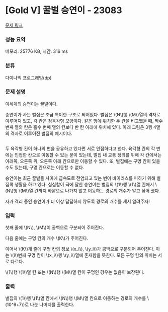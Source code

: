 # [Gold V] 꿀벌 승연이 - 23083 

[문제 링크](https://www.acmicpc.net/problem/23083) 

### 성능 요약

메모리: 25776 KB, 시간: 316 ms

### 분류

다이나믹 프로그래밍(dp)

### 문제 설명

<p>이세계의 승연이는 꿀벌이다.</p>

<p>승연이가 사는 벌집은 조금 특이한 구조로 되어있다. 벌집은 \(N\)행 \(M\)열의 격자로 이루어져 있고, 각 칸은 정육각형 모양이다. 같은 행에 위치한 두 칸을 비교했을 때, 짝수 번째 열의 칸은 홀수 번째 열의 칸보다 반 칸 아래에 위치해 있다. 아래 그림은 3행 4열의 격자로 이루어진 벌집의 예시이다.</p>

<p style="text-align: center;"><img alt="" src="https://upload.acmicpc.net/967ccd5c-9050-49bd-9eaa-72f713859381/-/preview/"></p>

<p>두 육각형 칸이 하나의 변을 공유하고 있다면 서로 인접하다고 한다. 육각형 칸의 각 변에는 인접한 칸으로 이동할 수 있는 문이 있는데, 벌집 내 교통 정리를 위해 각 칸에서는 아래쪽, 오른쪽 위, 오른쪽 아래 칸으로만 이동할 수 있다. 또, 벌집에는 구멍 칸이 있을 수도 있는데, 구멍 칸으로는 이동할 수 없다.</p>

<p>승연이는 최근 꿀벌들 사이에 급속도로 전염되고 있는 변이 바이러스를 피하기 위해 벌집콕 생활을 하고 있다. 심심함이 극에 달한 승연이는 벌집의 \(1\)행 \(1\)열 칸에서 \(N\)행 \(M\)열 칸까지 바깥으로 나가지 않고 이동하는 경로의 개수가 알고 싶어 졌다.</p>

<p>자가 격리 중인 승연이가 더 이상 답답하지 않도록 경로의 개수를 세서 알려주자!</p>

### 입력 

 <p>첫째 줄에 \(N\), \(M\)이 공백으로 구분되어 주어진다.</p>

<p>다음 줄에는 구멍 칸의 개수 \(K\)가 주어진다.</p>

<p>이어서 \(K\)개 줄에 구멍 칸의 정보 \(x_i\), \(y_i\)가 공백으로 구분되어 주어진다. 이는 \(i\)번째 구멍 칸이 \(x_i\)행 \(y_i\)열에 존재함을 뜻한다. 모든 구멍 칸의 위치는 서로 다르다.</p>

<p>\(1\)행 \(1\)열 칸 또는 \(N\)행 \(M\)열 칸이 구멍인 경우는 없음이 보장된다.</p>

### 출력 

 <p>벌집의 \(1\)행 \(1\)열 칸에서 \(N\)행 \(M\)열 칸으로 이동하는 경로의 개수를 \(10^9+7\)로 나눈 나머지를 출력한다.</p>

